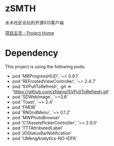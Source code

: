 # zSMTH
水木社区论坛的开源IOS客户端

[项目主页 - Project Home](http://zsmth.zfdang.com/)


# Dependency

This project is using the following pods:

* pod 'MBProgressHUD', '~> 0.9.1'
* pod 'REFrostedViewController', '~> 2.4.7'
* pod 'SVPullToRefresh', :git => 'https://github.com/zfdang/SVPullToRefresh.git'
* pod 'SDWebImage', '~>3.6'
* pod 'Toast', '~> 2.4'
* pod 'FMDB'
* pod 'RNGridMenu', '~> 0.1.2'
* pod 'MWPhotoBrowser'
* pod 'CTAssetsPickerController',  '~> 2.9.0'
* pod 'TTTAttributedLabel'
* pod 'JDStatusBarNotification'
* pod 'UMengAnalytics-NO-IDFA'
